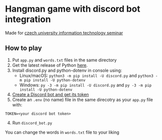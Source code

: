 # Hangman game with discord bot integration

Made for [czech university information technology seminar](https://ksi.fi.muni.cz/ulohy/514)

## How to play

1. Put `app.py` and `words.txt` files in the same directory
1. Get the latest release of Python [here](https://www.python.org/downloads/).
1. Install discord.py and python-dotenv in console using:
   - Linux/macOS: `python3 -m pip install -U discord.py` and `python3 -m pip install -U python-dotenv`
   - Windows: `py -3 -m pip install -U discord.py` and `py -3 -m pip install -U python-dotenv`
1. [Create a Discord bot and get its token](https://www.writebots.com/discord-bot-token/)
1. Create an `.env` (no name) file in the same direcotry as your `app.py` file with:

```
TOKEN=<your discord bot token>
```

4. Run `discord_bot.py`

You can change the words in `words.txt` file to your liking
